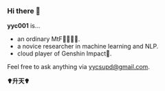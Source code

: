 ### Hi there 👋

**yyc001** is...
- an ordinary MtF🏳️‍🌈🏳️‍⚧️.
- a novice researcher in machine learning and NLP.
- cloud player of Genshin Impact🤗.

Feel free to ask anything via [yycsupd@gmail.com](mailto:yycsupd@gmail.com).

**✟升天✟**
